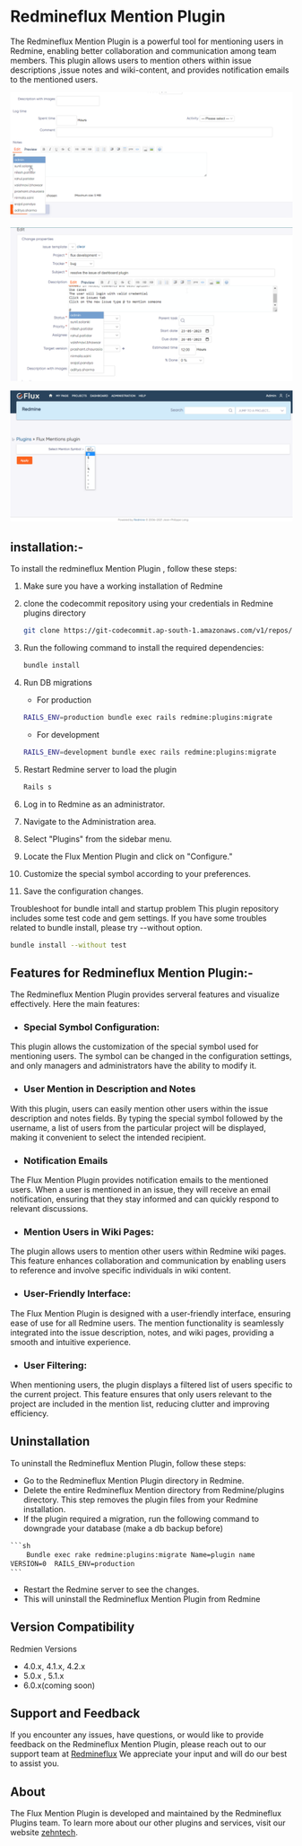 # Redmineflux Mention Plugin

The Redmineflux Mention Plugin is a powerful tool for mentioning users in Redmine, enabling better collaboration and communication among team members. This plugin allows users to mention others within issue descriptions ,issue notes and wiki-content, and provides notification emails to the mentioned users.

![Flux Mention plugin ](issue_mention_user.png)


![Flux Mention plugin ](mention_user.png)


![Flux Mention plugin ](plugin_config.png)



## installation:-

To install the redmineflux Mention Plugin , follow these steps:

1. Make sure you have a working installation of Redmine 

2. clone the codecommit repository using your credentials in Redmine plugins directory
   ```sh
   git clone https://git-codecommit.ap-south-1.amazonaws.com/v1/repos/flux_mentions
   ``` 

3. Run the following command to install the required dependencies:
    ```sh
    bundle install 
    ```

4. Run DB migrations 
    * For production 
    ```sh
    RAILS_ENV=production bundle exec rails redmine:plugins:migrate 
    ```
    * For development 
    ```sh
    RAILS_ENV=development bundle exec rails redmine:plugins:migrate
    ``` 

5. Restart Redmine server to load the plugin 
    ```sh
    Rails s 
    ```

6. Log in to Redmine as an administrator.

7. Navigate to the Administration area.

8. Select "Plugins" from the sidebar menu.

9. Locate the Flux Mention Plugin and click on "Configure."

10. Customize the special symbol according to your preferences.

11. Save the configuration changes.




Troubleshoot for bundle intall and startup problem
This plugin repository includes some test code and gem settings. If you have some troubles related to bundle install, please try --without option.
```sh
bundle install --without test
```


## Features for Redmineflux Mention Plugin:-

 The Redmineflux Mention Plugin provides serveral features and visualize effectively. Here the main features:

 * ### Special Symbol Configuration:
 This plugin allows the customization of the special symbol used for mentioning users. The symbol can be changed in the configuration settings, and only managers and administrators have the ability to modify it.

 * ### User Mention in Description and Notes
 With this plugin, users can easily mention other users within the issue description and notes fields. By typing the special symbol followed by the username, a list of users from the particular project will be displayed, making it convenient to select the intended recipient.

 * ### Notification Emails
 The Flux Mention Plugin provides notification emails to the mentioned users. When a user is mentioned in an issue, they will receive an email notification, ensuring that they stay informed and can quickly respond to relevant discussions.

* ### Mention Users in Wiki Pages:
 The plugin allows users to mention other users within Redmine wiki pages. This feature enhances collaboration and communication by enabling users to reference and involve specific individuals in wiki content.

* ### User-Friendly Interface: 
 The Flux Mention Plugin is designed with a user-friendly interface, ensuring ease of use for all Redmine users. The mention functionality is seamlessly integrated into the issue description, notes, and wiki pages, providing a smooth and intuitive experience.

* ### User Filtering: 
 When mentioning users, the plugin displays a filtered list of users specific to the current project. This feature ensures that only users relevant to the project are included in the mention list, reducing clutter and improving efficiency.

## Uninstallation  

To uninstall the Redmineflux Mention Plugin, follow these steps: 
   - Go to the Redmineflux Mention Plugin directory in Redmine. 
   - Delete the entire Redmineflux Mention directory from Redmine/plugins directory. This step removes the plugin files from your Redmine installation. 
   - If the plugin required a migration, run the following command to downgrade your database (make a db backup before) 

    ```sh
        Bundle exec rake redmine:plugins:migrate Name=plugin name VERSION=0  RAILS_ENV=production 
    ```

   - Restart the Redmine server to see the changes. 
   - This will uninstall the Redmineflux Mention Plugin from Redmine

## Version Compatibility  

  Redmien Versions 
   - 4.0.x, 4.1.x, 4.2.x 
   - 5.0.x , 5.1.x
   - 6.0.x(coming soon)


## Support and Feedback

If you encounter any issues, have questions, or would like to provide feedback on the Redmineflux Mention Plugin, please reach out to our support team at [Redmineflux](https://www.redmineflux.com) We appreciate your input and will do our best to assist you.

## About
The Flux Mention Plugin is developed and maintained by the Redmineflux Plugins team. To learn more about our other plugins and services, visit our website [zehntech](https://zehntech.com).

